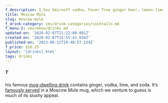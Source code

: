 ```yaml
---
f_description: 1.5oz Smirnoff vodka, Fever Tree ginger beer, lemon-lime slush
title: Moscow Mule
slug: moscow-mule
f_drink-category: cms/drink-categories/cocktails.md
f_menu-2: cms/menu/drinks.md
updated-on: '2020-02-07T21:22:00.801Z'
created-on: '2020-02-07T15:55:41.934Z'
published-on: '2023-06-12T19:40:57.154Z'
f_price: $10.25
layout: '[drinks].html'
tags: drinks
---
```


##### T

his famous [mug-dwelling drink](https://vinepair.com/cocktail-recipe/moscow-mule-recipe/) contains ginger, vodka, lime, and soda. It’s [famously served](https://vinepair.com/articles/the-history-of-the-moscow-mule-and-its-iconic-copper-mug/) in a Moscow Mule mug, which we venture to guess is much of its slushy appeal.
